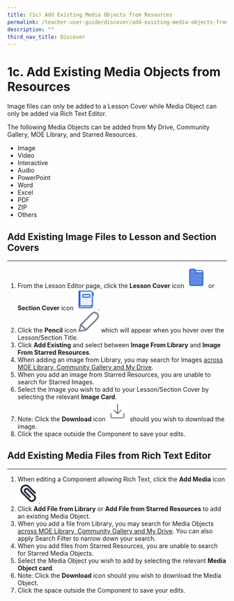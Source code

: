 ```yaml
---
title: (1c) Add Existing Media Objects from Resources
permalink: /teacher-user-guide/discover/add-existing-media-objects-from-resources/
description: ""
third_nav_title: Discover
---
```

<h1>1c. Add Existing Media Objects from Resources</h1>

<p>Image files can only be added to a Lesson Cover while Media Object can only be added via Rich Text Editor.</p>

<p>The following Media Objects can be added from My Drive, Community Gallery, MOE Library, and Starred Resources.</p>

<ul>
  <li>Image</li>
  <li>Video</li>
  <li>Interactive</li>
  <li>Audio</li>
  <li>PowerPoint</li>
  <li>Word</li>
  <li>Excel</li>
  <li>PDF</li>
  <li>ZIP</li>
  <li>Others</li>
</ul>

<h2>Add Existing Image Files to Lesson and Section Covers</h2>

<hr>

<ol>
  <li>From the Lesson Editor page, click the <strong>Lesson Cover</strong> icon 
			<img style="width:10%; display: inline;" src="/images/Icons/Section.svg">	
		or <strong>Section Cover</strong> icon <img style="width:10%; display: inline;" src="/images/Icons/Introduction.svg">	.</li>
  <li>Click the <strong>Pencil</strong> icon <img style="width:10%; display: inline;" src="/images/Icons/Pencil.svg">	 which will appear when you hover over the Lesson/Section Title.</li>
  <li>Click <strong>Add Existing</strong> and select between <strong>Image From Library</strong> and <strong>Image From Starred Resources</strong>.</li>
  <li>When adding an image from Library, you may search for Images <a href="teacher/discover/SearchForResources.html">across MOE Library, Community Gallery and My Drive</a>.</li>
  <li>When you add an image from Starred Resources, you are unable to search for Starred Images.</li>
  <li>Select the Image you wish to add to your Lesson/Section Cover by selecting the relevant <strong>Image Card</strong>.</li>
  <li>Note: Click the <strong>Download</strong> icon 
		<img style="width:10%; display: inline;" src="/images/Icons/Download.svg"> should you wish to download the image.</li>
  <li>Click the space outside the Component to save your edits.</li>
</ol>

<h2>Add Existing Media Files from Rich Text Editor</h2>

<hr>

<ol>
  <li>When editing a Component allowing Rich Text, click the <strong>Add Media</strong> icon <img style="width:10%; display: inline;" src="/images/Icons/PaperClip.svg">.</li>
  <li>Click <strong>Add File from Library</strong> or <strong>Add File from Starred Resources</strong> to add an existing Media Object.</li>
  <li>When you add a file from Library, you may search for Media Objects <a href="teacher/discover/SearchForResources.html">across MOE Library, Community Gallery and My Drive</a>. You can also apply Search Filter to narrow down your search.</li>
  <li>When you add files from Starred Resources, you are unable to search for Starred Media Objects.</li>
  <li>Select the Media Object you wish to add by selecting the relevant <strong>Media Object card</strong>.</li>
  <li>Note: Click the <strong>Download</strong> icon should you wish to download the Media Object.</li>
  <li>Click the space outside the Component to save your edits.</li>
</ol>
